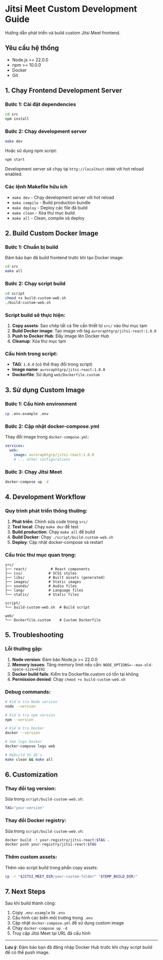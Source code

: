 # Jitsi Meet Custom Development Guide

Hướng dẫn phát triển và build custom Jitsi Meet frontend.

## Yêu cầu hệ thống

- Node.js >= 22.0.0
- npm >= 10.0.0
- Docker
- Git

## 1. Chạy Frontend Development Server

### Bước 1: Cài đặt dependencies

```bash
cd src
npm install
```

### Bước 2: Chạy development server

```bash
make dev
```

Hoặc sử dụng npm script:

```bash
npm start
```

Development server sẽ chạy tại `http://localhost:8080` với hot reload enabled.

### Các lệnh Makefile hữu ích

- `make dev` - Chạy development server với hot reload
- `make compile` - Build production bundle
- `make deploy` - Deploy các file đã build
- `make clean` - Xóa thư mục build
- `make all` - Clean, compile và deploy

## 2. Build Custom Docker Image

### Bước 1: Chuẩn bị build

Đảm bảo bạn đã build frontend trước khi tạo Docker image:

```bash
cd src
make all
```

### Bước 2: Chạy script build

```bash
cd script
chmod +x build-custom-web.sh
./build-custom-web.sh
```

### Script build sẽ thực hiện:

1. **Copy assets**: Sao chép tất cả file cần thiết từ `src/` vào thư mục tạm
2. **Build Docker image**: Tạo image với tag `auroraphtgrp/jitsi-react:1.0.0`
3. **Push to Docker Hub**: Đẩy image lên Docker Hub
4. **Cleanup**: Xóa thư mục tạm

### Cấu hình trong script:

- **TAG**: `1.0.0` (có thể thay đổi trong script)
- **Image name**: `auroraphtgrp/jitsi-react:1.0.0`
- **Dockerfile**: Sử dụng `web/Dockerfile.custom`

## 3. Sử dụng Custom Image

### Bước 1: Cấu hình environment

```bash
cp .env.example .env
```

### Bước 2: Cập nhật docker-compose.yml

Thay đổi image trong `docker-compose.yml`:

```yaml
services:
  web:
    image: auroraphtgrp/jitsi-react:1.0.0
    # ... other configurations
```

### Bước 3: Chạy Jitsi Meet

```bash
docker-compose up -d
```

## 4. Development Workflow

### Quy trình phát triển thông thường:

1. **Phát triển**: Chỉnh sửa code trong `src/`
2. **Test local**: Chạy `make dev` để test
3. **Build production**: Chạy `make all` để build
4. **Build Docker**: Chạy `./script/build-custom-web.sh`
5. **Deploy**: Cập nhật docker-compose và restart

### Cấu trúc thư mục quan trọng:

```
src/
├── react/           # React components
├── css/            # SCSS styles
├── libs/           # Built assets (generated)
├── images/         # Static images
├── sounds/         # Audio files
├── lang/           # Language files
└── static/         # Static files

script/
└── build-custom-web.sh  # Build script

web/
└── Dockerfile.custom    # Custom Dockerfile
```

## 5. Troubleshooting

### Lỗi thường gặp:

1. **Node version**: Đảm bảo Node.js >= 22.0.0
2. **Memory issues**: Tăng memory limit nếu cần: `NODE_OPTIONS=--max-old-space-size=8192`
3. **Docker build fails**: Kiểm tra Dockerfile.custom có tồn tại không
4. **Permission denied**: Chạy `chmod +x build-custom-web.sh`

### Debug commands:

```bash
# Kiểm tra Node version
node --version

# Kiểm tra npm version
npm --version

# Kiểm tra Docker
docker --version

# Xem logs Docker
docker-compose logs web

# Rebuild từ đầu
make clean && make all
```

## 6. Customization

### Thay đổi tag version:

Sửa trong `script/build-custom-web.sh`:

```bash
TAG="your-version"
```

### Thay đổi Docker registry:

Sửa trong `script/build-custom-web.sh`:

```bash
docker build -t your-registry/jitsi-react:$TAG .
docker push your-registry/jitsi-react:$TAG
```

### Thêm custom assets:

Thêm vào script build trong phần copy assets:

```bash
cp -r "$JITSI_MEET_DIR/your-custom-folder" "$TEMP_BUILD_DIR/"
```

## 7. Next Steps

Sau khi build thành công:

1. Copy `.env.example` to `.env`
2. Cấu hình các biến môi trường trong `.env`
3. Cập nhật `docker-compose.yml` để sử dụng custom image
4. Chạy `docker-compose up -d`
5. Truy cập Jitsi Meet tại URL đã cấu hình

---

**Lưu ý**: Đảm bảo bạn đã đăng nhập Docker Hub trước khi chạy script build để có thể push image.
